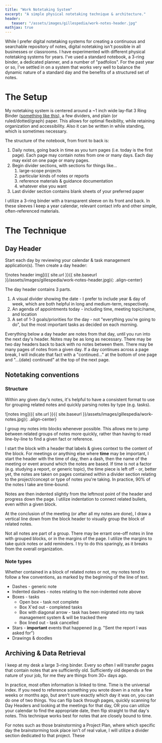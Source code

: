 ```yaml
---
title: "Work Notetaking System"
excerpt: "A simple physical notetaking technique & architecture."
header:
   teaser: "/assets/images/gillespedia/work-notes-header.jpg"
mathjax: true
---
```


While I prefer digital notetaking systems for creating a continuous and searchable repository of notes, digital notetaking isn't possible in all businesses or classrooms. I have experimented with different physical notetaking systems for years. I've used a standard notebook, a 3-ring binder, a dedicated planner, and a number of "padfolios". For the past year or so, I've settled in on a system that works very well to balance the dynamic nature of a standard day and the benefits of a structured set of notes.

# The Setup

My notetaking system is centered around a ~1 inch wide lay-flat 3 Ring Binder ([something like this](https://www.amazon.com/Avery-Degree-Binder-White-17580/dp/B0002DOEUW)), a few dividers, and plain (or ruled/dotted/graph) paper. This allows for optimal flexibility, while retaining organization and accessibility. Also it can be written in while standing, which is sometimes necessary.

The structure of the notebook, from front to back is:

1. Daily notes, going back in time as you turn pages (i.e. today is the first page). Each page may contain notes from one or many days. Each day may exist on one page or many pages.
2. Begin divider sections, with sections for things like...
    1. large-scope projects
    2. particular kinds of notes or reports
    3. reference materials & guidance documentation
    4. whatever else you want
3. Last divider section contains blank sheets of your preferred paper

I utilize a 3-ring binder with a transparent sleeve on its front and back. In these sleeves I keep a year calendar, relevant contact info and other simple, often-referenced materials.

# The Technique

## Day Header

Start each day by reviewing your calendar & task management application(s). Then create a day header:

![notes header img]({{ site.url }}{{ site.baseurl }}/assets/images/gillespedia/work-notes-header.jpg){: .align-center}

The day header contains 3 parts.

1. A visual divider showing the date - I prefer to include year & day of week, which are both helpful in long and medium-term, respectively.
2. An agenda of appointments today - including time, meeting topic/name, and location
3. A set of 1-3 goals/priorities for the day - not "everything you're going to do", but the most important tasks as decided on each morning.

Everything below a day header are notes from that day, until you run into the next day's header. Notes may be as long as necessary. There may be two day headers back to back with no notes between them. There may be many pages of notes from a given day. If a day continues across a page break, I will indicate that fact with a "continued..." at the bottom of one page and "...{date} continued" at the top of the next page.

## Notetaking conventions

### Structure

Within any given day's notes, it's helpful to have a consistent format to use for grouping related notes and quickly parsing notes by type (e.g. tasks).

![notes img]({{ site.url }}{{ site.baseurl }}/assets/images/gillespedia/work-notes.jpg){: .align-center}

I group my notes into blocks whenever possible. This allows me to jump between related groups of notes more quickly, rather than having to read line-by-line to find a given fact or reference.

I start the block with a header that labels & gives context to the content of the block. For meetings or anything else where **time** may be important, I start the header with the time of day, then a dash, then the name of the meeting or event around which the notes are based. If time is not a factor (e.g. studying a report, or generic topic), the time piece is left off - or, better yet, the notes are taken on pages contained within a divider section relating to the project/concept or type of notes you're taking. In practice, 90% of the notes I take are time-bound. 

Notes are then indented slightly from the leftmost point of the header and progress down the page. I utilize indentation to connect related bullets, even within a given block.

At the conclusion of the meeting (or after all my notes are done), I draw a vertical line down from the block header to visually group the block of related notes.

Not all notes are part of a group. There may be errant one-off notes in line with grouped blocks, or in the margins of the page. I utilize the margins to take quick notes or add reminders. I try to do this sparingly, as it breaks from the overall organization.

### Note types

Whether contained in a block of related notes or not, my notes tend to follow a few conventions, as marked by the beginning of the line of text.

- Dashes - generic note
- Indented dashes - notes relating to the non-indented note above
- Boxes - tasks
    - Open box - task not complete
    - Box X'ed out - completed tasks
    - Box with diagonal arrow - task has been migrated into my task management system & will be tracked there
    - Box lined out - task cancelled
- Stars - **important** events that happened (e.g. "Sent the report I was asked for")
- Drawings & doodles

## Archiving & Data Retrieval

I keep at my desk a large 3-ring binder. Every so often I will transfer pages that contain notes that are sufficiently old. Sufficiently old depends on the nature of your job, for me they are things from 30+ days ago.

In practice, most often information is linked to time. Time is the universal index. If you need to reference something you wrote down in a note a few weeks or months ago, but aren't sure exactly which day it was on, you can do one of two things. You can flip back through pages, quickly scanning for Day Headers and looking at the meetings for that day, OR you can utilize your calendar to find the appropriate date, then flip straight to that day's notes. This technique works best for notes that are closely bound to time. 

For notes such as those brainstorming a Project Plan, where which specific day the brainstorming took place isn't of real value, I will utilize a divider section dedicated to that project. These